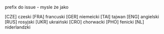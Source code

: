 prefix do issue - mysle że jako

[CZE] czeski
[FRA] francuski
[GER] niemeicki
[TAI] tajwan
[ENG] angielski
[RUS] rosyjski
[UKR] ukraiński
[CRO] chorwacki
[PHO] fenicki
[NL] niderlandzki

